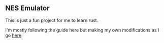 ## NES Emulator

This is just a fun project for me to learn rust.

I'm mostly following the guide here but making my own modifications as I go [here](https://bugzmanov.github.io/nes_ebook/chapter_1.html).